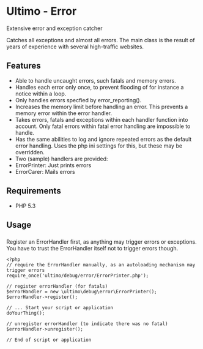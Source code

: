 # Ultimo - Error
Extensive error and exception catcher

Catches all exceptions and almost all errors. The main class is the result of years of experience with several high-traffic websites.

## Features
* Able to handle uncaught errors, such fatals and memory errors.
* Handles each error only once, to prevent flooding of for instance a notice within a loop.
* Only handles errors specfied by error_reporting().
* Increases the memory limit before handling an error. This prevents a memory error within the error handler.
* Takes errors, fatals and exceptions within each handler function into account. Only fatal errors within fatal error handling are impossible to handle.
* Has the same abilities to log and ignore repeated errors as the default error handling. Uses the php ini settings for this, but these may be overridden.
* Two (sample) handlers are provided:
 * ErrorPrinter: Just prints errors
 * ErrorCarer: Mails errors

## Requirements
* PHP 5.3

## Usage

###
Register an ErrorHandler first, as anything may trigger errors or exceptions. You have to trust the ErrorHandler itself not to trigger errors though.
	
	<?php
	// require the ErrorHandler manually, as an autoloading mechanism may trigger errors
	require_once('ultimo/debug/error/ErrorPrinter.php');

	// register errorHandler (for fatals)
	$errorHandler = new \ultimo\debug\error\ErrorPrinter();
	$errorHandler->register();

	// ... Start your script or application
	doYourThing();

	// unregister errorHandler (to indicate there was no fatal)
	$errorHandler->unregister();

	// End of script or application
